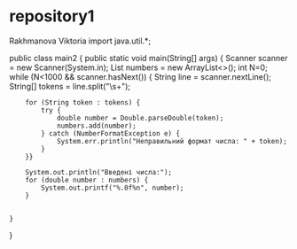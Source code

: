 # repository1
Rakhmanova Viktoria
import java.util.*;

public class main2 {
    public static void main(String[] args) {
        Scanner scanner = new Scanner(System.in);
        List<Double> numbers = new ArrayList<>();
        int N=0;
        while (N<1000 && scanner.hasNext()) {
                String line = scanner.nextLine();
                String[] tokens = line.split("\\s+");

        for (String token : tokens) {
            try {
                double number = Double.parseDouble(token);
                numbers.add(number);
            } catch (NumberFormatException e) {
                System.err.println("Неправильний формат числа: " + token);
            }
        }}

        System.out.println("Введені числа:");
        for (double number : numbers) {
            System.out.printf("%.0f%n", number);
        }


    }
}

